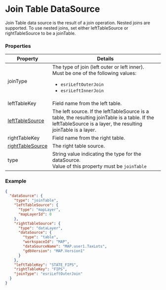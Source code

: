 # Join Table DataSource

Join Table data source is the result of a join operation. Nested joins are supported. To use nested joins, set either leftTableSource or rightTableSource to be a joinTable.

### Properties

| Property | Details
| --- | ---
| joinType | The type of join (left outer or left inner).<br>Must be one of the following values:<ul><li>`esriLeftOuterJoin`</li><li>`esriLeftInnerJoin`</li></ul>
| leftTableKey | Field name from the left table.
| [leftTableSource](source.md) | The left source. If the leftTableSource is a table, the resulting joinTable is a table. If the leftTableSource is a layer, the resulting joinTable is a layer.
| rightTableKey | Field name from the right table.
| [rightTableSource](source.md) | The right table source.
| type | String value indicating the type for the dataSource.<br>Value of this property must be `joinTable`


### Example

```json
{
  "dataSource": {
    "type": "joinTable",
    "leftTableSource": {
      "type": "mapLayer",
      "mapLayerId": 0
    },
    "rightTableSource": {
      "type": "dataLayer",
      "dataSource": {
        "type": "table",
        "workspaceId": "MAP",
        "dataSourceName": "MAP.user1.TaxLots",
        "gdbVersion": "MAP.Version1"
      }
    },
    "leftTableKey": "STATE_FIPS",
    "rightTableKey": "FIPS",
    "joinType": "esriLeftOuterJoin"
  }
}
```

